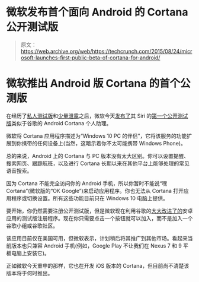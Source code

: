 # 微软发布首个面向 Android 的 Cortana 公开测试版 

> 原文：<https://web.archive.org/web/https://techcrunch.com/2015/08/24/microsoft-launches-first-public-beta-of-cortana-for-android/>

# 微软推出 Android 版 Cortana 的首个公测版

在经历了[私人测试版](https://web.archive.org/web/20221209235605/https://beta.techcrunch.com/2015/07/17/microsoft-will-release-cortana-for-android-in-next-few-weeks/)和[少量泄露](https://web.archive.org/web/20221209235605/http://microsoft-news.com/cortana-for-android-gets-leaked-ahead-of-official-launch/)之后，微软今天[发布了](https://web.archive.org/web/20221209235605/http://blogs.windows.com/bloggingwindows/2015/08/24/cortana-now-available-on-android-in-public-beta/)其 Siri 的[第一个公开测试版](https://web.archive.org/web/20221209235605/https://play.google.com/apps/testing/com.microsoft.cortana)类似于谷歌的 Android Cortana 个人助理。

微软将 Cortana 应用程序描述为“Windows 10 PC 的伴侣”，它将该服务的功能扩展到你携带的任何设备上(当然，这暗示着你不太可能携带 Windows Phone)。

总的来说，Android 上的 Cortana 与 PC 版本没有太大区别。你可以设置提醒、搜索网页、跟踪航班，以及进行 Cortana 长期以来在其他平台上能够处理的常见语音搜索。

因为 Cortana 不能完全访问你的 Android 手机，所以你暂时不能说“嘿 Cortana”(微软版的“OK Google”)来启动应用程序。你也无法从 Cortana 打开应用程序或切换设置。所有这些功能目前只在 Windows 10 电脑上提供。

要开始，你仍然需要注册公开测试版，但是微软现在利用谷歌的[大大改进了的](https://web.archive.org/web/20221209235605/https://beta.techcrunch.com/2015/07/30/another-nail-in-the-googleplus-coffin/)安卓应用的测试版注册程序。现在你只需要点击一个按钮就可以加入，而不是加入一个谷歌小组或谷歌社区。

该应用目前仅在美国可用，但微软表示，计划稍后将其推广到其他市场。看起来当前版本也只兼容 Android 手机(例如，Google Play 不让我们在 Nexus 7 和 9 平板电脑上安装它)。

正如微软今天重申的那样，它也在开发 iOS 版本的 Cortana，但目前尚不清楚该版本将于何时推出。